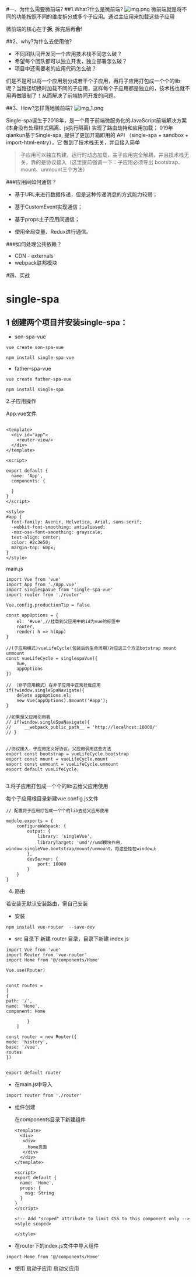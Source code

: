 #一、为什么需要微前端?
##1.What?什么是微前端?
![img.png](img.png)
微前端就是将不同的功能按照不同的维度拆分成多个子应用。通过主应用来加载这些子应用

微前端的核心在于**拆**, 拆完后再**合**!

##2、why?为什么去使用他?
- 不同团队间开发同一个应用技术栈不同怎么破？
- 希望每个团队都可以独立开发，独立部署怎么破？
- 项目中还需要老的应用代码怎么破？

们是不是可以将一个应用划分成若干个子应用，再将子应用打包成一个个的lib呢？当路径切换时加载不同的子应用，这样每个子应用都是独立的，技术栈也就不用再做限制了！从而解决了前端协同开发的问题。

##3、How?怎样落地微前端?
![img_1.png](img_1.png)

Single-spa诞生于2018年，是一个用于前端微服务化的JavaScript前端解决方案  (本身没有处理样式隔离、js执行隔离)  实现了路由劫持和应用加载；
019年 qiankun基于Single-spa, 提供了更加开箱即用的 API  （single-spa + sandbox + import-html-entry），它 做到了技术栈无关，并且接入简单

>子应用可以独立构建，运行时动态加载，主子应用完全解耦，并且技术栈无关，靠的是协议接入（这里提前强调一下：子应用必须导出 bootstrap、mount、unmount三个方法）

###应用间如何通信？

- 基于URL来进行数据传递，但是这种传递消息的方式能力较弱；

- 基于CustomEvent实现通信；

- 基于props主子应用间通信；

- 使用全局变量、Redux进行通信。

###如何处理公共依赖？

- CDN - externals
- webpack联邦模块

#四、实战

# single-spa
## 1 创建两个项目并安装single-spa：


- son-spa-vue 

```
vue create son-spa-vue 
```

```
npm install single-spa-vue
```

- father-spa-vue

```
vue create father-spa-vue
```

```
npm install single-spa
```



2.子应用操作

App.vue文件
```app.vue文件

<template>
  <div id="app">
    <router-view/>
  </div>
</template>

<script>

export default {
  name: 'App',
  components: {
    
  }
}
</script>

<style>
#app {
  font-family: Avenir, Helvetica, Arial, sans-serif;
  -webkit-font-smoothing: antialiased;
  -moz-osx-font-smoothing: grayscale;
  text-align: center;
  color: #2c3e50;
  margin-top: 60px;
}
</style>

```


main.js

```
import Vue from 'vue'
import App from './App.vue'
import singlespaVue from 'single-spa-vue'
import router from './router'

Vue.config.productionTip = false

const appOptions = {
    el: '#vue',//挂载到父应用中的id为vue的标签中
    router,
    render: h => h(App)
}

//(子应用模式)vueLifeCycle(包装后的生命周期)对应这三个方法botstrap mount unmount
const vueLifeCycle = singlespaVue({
    Vue,
    appOptions
})

// （非子应用模式）在非子应用中正常挂载应用
if(!window.singleSpaNavigate){
    delete appOptions.el;
    new Vue(appOptions).$mount('#app');
}

//如果是父应用引用我
// if(window.singleSpaNavigate){
//     __webpack_public_path__ = 'http://localhost:10000/'
// }


//协议接入，子应用定义好协议，父应用调用这些方法
export const bootstrap = vueLifeCycle.bootstrap
export const mount = vueLifeCycle.mount
export const unmount = vueLifeCycle.unmount
export default vueLifeCycle;


```

3.将子应用打包成一个个的lib去给父应用使用

每个子应用根目录新建vue.config.js文件

```
// 配置将子应用打包成一个个的lib去给父应用使用

module.exports = {
    configureWebpack: {
        output: {
            library: 'singleVue',
            libraryTarget: 'umd'//umd模块作用，window.singleVue.bootstrap/mount/unmount，将这些挂在window上
        },
        devServer: {
            port: 10000
        }
    }
}
```

4. 路由

若安装无默认安装路由，需自己安装

- 安装

```
npm install vue-router  --save-dev 
```

- src 目录下 新建 router 目录，目录下新建 index.js
  
```
import Vue from 'vue'
import Router from 'vue-router'
import Home from '@/components/Home'

Vue.use(Router)


const routes =
[
{
path: '/',
name: 'Home',
component: Home

        }
    ]

const router = new Router({
mode: 'history',
base: '/vue',
routes
})


export default router 
  ```

  

- 在main.js中导入

```
import router from './router'
```


- 组件创建

  在components目录下新建组件

  ```
  <template>
    <div>
     <div>
       Home页面
     </div>
    </div>
  </template>
  
  <script>
  export default {
    name: 'Home',
    props: {
      msg: String
    }
  }
  </script>
  
  <!-- Add "scoped" attribute to limit CSS to this component only -->
  <style scoped>
  
  </style>
  
  ```

- 在router下的index.js文件中导入组件

```
import Home from '@/components/Home'
```

- 使用
  启动子应用
  启动父应用
  




